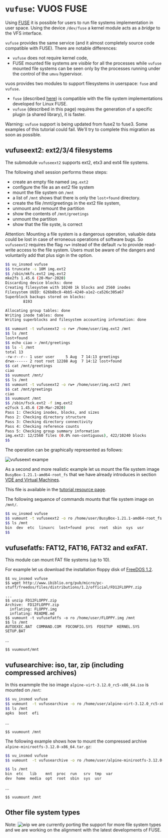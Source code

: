 `vufuse`: VUOS FUSE
====

Using [FUSE](https://en.wikipedia.org/wiki/Filesystem_in_Userspace) it is possible for
users to run file systems implementation in user space. Using the device `/dev/fuse` a kernel module acts as a _bridge_ to the VFS interface.

`vufuse` provides the same service (and it almost completely source code compatible with
FUSE). There are notable differences:

* `vufuse` does not require kernel code,
* FUSE mounted file systems are _visible_ for all the processes while `vufuse` mounted
file systems can be seen only by the processes running under the control of the `umvu`
hypervisor.

vuos provides two modules to support filesystems in userspace: `fuse` and `vufuse`.

* `fuse` (described [here](vudevfuse.md)) is compatible with the file system implementations developed for Linux FUSE.
* `vufuse` (described in this page) requires the generation of a specific plugin (a shared library), it is faster.

Warning: `vufuse` support is being updated from fuse2 to fuse3. Some examples of this tutorial
could fail. We'll try to complete this migration as soon as possible.

## vufuseext2: ext2/3/4 filesystems

The submodule `vufuseext2` supports ext2, etx3 and ext4 file systems.

The following shell session performs these steps:

* create an empty file named `img.ext2`
* configure the file as an ext2 file system
* mount the file system on `/mnt`
* a list of `/mnt` shows that there is only the `lost+found` directory.
* create the file /mnt/greetings in the ext2 file system,
* unmount and remount the partition
* show the contents of `/mnt/greetings`
* unmount the partition
* show that the file syste, is correct

Attention: Mounting a file system is a dangerous operation, valuable data could be lost
in case of erroneous operations of software bugs. So `vufuseext2` requires the flag `rw+`
instead of the default `rw` to provide read-write access to the file system.
Users must be aware of the dangers and voluntarily add that plus sign in the option.

```bash
$$ vu_insmod vufuse
$$ truncate -s 10M img.ext2
$$ /sbin/mkfs.ext2 img.ext2
mke2fs 1.45.6 (20-Mar-2020)
Discarding device blocks: done
Creating filesystem with 10240 1k blocks and 2560 inodes
Filesystem UUID: 626b8bc8-4bb5-4240-a1e2-ca526c305a67
Superblock backups stored on blocks:
        8193

Allocating group tables: done
Writing inode tables: done
Writing superblocks and filesystem accounting information: done

$$ vumount -t vufuseext2 -o rw+ /home/user/img.ext2 /mnt
$$ ls /mnt
lost+found
$$ echo ciao > /mnt/greetings
$$ ls -l /mnt
total 13
-rw-r--r-- 1 user user     5 Aug  7 14:13 greetings
drwx------ 2 root root 12288 Aug  7 14:12 lost+found
$$ cat /mnt/greetings
ciao
$$ vuumount /mnt/
$$ ls /mnt
$$ vumount -t vufuseext2 -o rw+ /home/user/img.ext2 /mnt
$$ cat /mnt/greetings
ciao
$$ vuumount /mnt
$$ /sbin/fsck.ext2 -f img.ext2
e2fsck 1.45.6 (20-Mar-2020)
Pass 1: Checking inodes, blocks, and sizes
Pass 2: Checking directory structure
Pass 3: Checking directory connectivity
Pass 4: Checking reference counts
Pass 5: Checking group summary information
img.ext2: 12/2560 files (0.0% non-contiguous), 422/10240 blocks
$$
```

The operation can be graphically represented as follows:

![vufuseext exampe](pictures/vuos_vufuseext2.png)


As a second and more realistic example let us mount the file system image `BusyBox-1.21.1-amd64-root_fs`
that we have already introduces in section [VDE and Virtual Machines](vde_vm.md).

This file is available in the
[tutorial resource page](http://www.cs.unibo.it/~renzo/virtualsquare/tutorial_resources/).

The following sequence of commands mounts that file system image on `/mnt/`.

```bash
$$ vu_insmod vufuse
$$ vumount -t vufuseext2 -o ro /home/user/BusyBox-1.21.1-amd64-root_fs /mnt
$$ ls /mnt
bin  dev  etc  linuxrc  lost+found  proc  root  sbin  sys  usr
$$
```

## vufusefatfs: FAT12, FAT16, FAT32 and exFAT.

This module can mount FAT file systems (up to 10).

For example let us download the installation floppy disk of 
[FreeDOS 1.2](https://www.freedos.org/download/).

```
$$ vu_insmod vufuse
$$ wget http://www.ibiblio.org/pub/micro/pc-stuff/freedos/files/distributions/1.2/official/FD12FLOPPY.zip

...
$$ unzip FD12FLOPPY.zip 
Archive:  FD12FLOPPY.zip
  inflating: FLOPPY.img              
  inflating: README.md               
$$ vumount -t vufusefatfs -o ro /home/user/FLOPPY.img /mnt
$$ ls /mnt
AUTOEXEC.BAT  COMMAND.COM  FDCONFIG.SYS  FDSETUP  KERNEL.SYS  SETUP.BAT
```
...
```
$$ vuumount/mnt
```

## vufusearchive: iso, tar, zip (including compressed archives)

In this exammple the iso image `alpine-virt-3.12.0_rc5-x86_64.iso` is mounted on `/mnt`:

```bash
$$ vu_insmod vufuse
$$ vumount  -t vufusearchive -o ro /home/user/alpine-virt-3.12.0_rc5-x86_64.iso /mnt
$$ ls /mnt
apks  boot  efi
```
...
```
$$ vuumount /mnt
```

The following example shows how to mount the compressed archive
`alpine-minirootfs-3.12.0-x86_64.tar.gz`:

```bash
$$ vu_insmod vufuse
$$ vumount  -t vufusearchive -o ro /home/user/alpine-minirootfs-3.12.0-x86_64.tar.gz /mnt

$$ ls /mnt
bin  etc   lib    mnt  proc  run   srv  tmp  var
dev  home  media  opt  root  sbin  sys  usr
```
...
```
$$ vuumount /mnt
```

## Other file system types

Note: ![wip](pictures/wip.png) we are currently porting the support for more file system
types and we are working on the alignment with the latest developments of FUSE.
